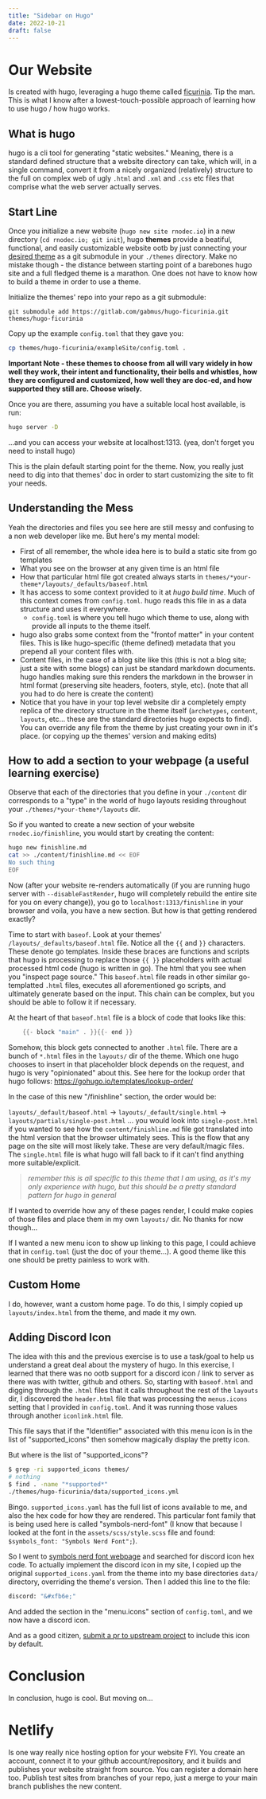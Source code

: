 ```yaml
---
title: "Sidebar on Hugo"
date: 2022-10-21
draft: false
---
```


# Our Website

Is created with hugo, leveraging a hugo theme called [ficurinia](https://gitlab.com/gabmus/hugo-ficurinia).  Tip the man.  This is what I know after a lowest-touch-possible approach of learning how to use hugo / how hugo works.  

## What is hugo

hugo is a cli tool for generating "static websites."  Meaning, there is a standard defined structure that a website directory can take, which will, in a single command, convert it from a nicely organized (relatively) structure to the full on complex web of ugly `.html` and `.xml` and `.css` etc files that comprise what the web server actually serves.   

## Start Line

Once you initialize a new website (`hugo new site rnodec.io`) in a new directory (`cd rnodec.io; git init`), hugo **themes** provide a beatiful, functional, and easily customizable website ootb by just connecting your [desired theme](https://themes.gohugo.io) as a git submodule in your `./themes` directory. Make no mistake though - the distance between starting point of a barebones hugo site and a full fledged theme is a marathon.  One does not have to know how to build a theme in order to use a theme.  

Initialize the themes' repo into your repo as a git submodule:
```
git submodule add https://gitlab.com/gabmus/hugo-ficurinia.git themes/hugo-ficurinia
```
Copy up the example `config.toml` that they gave you:
```bash
cp themes/hugo-ficurinia/exampleSite/config.toml .
```

**Important Note - these themes to choose from all will vary widely in how well they work, their intent and functionality, their bells and whistles, how they are configured and customized, how well they are doc-ed, and how supported they still are.  Choose wisely.**

Once you are there, assuming you have a suitable local host available, is run:
```bash
hugo server -D
```
...and you can access your website at localhost:1313.  (yea, don't forget you need to install hugo)

This is the plain default starting point for the theme.  Now, you really just need to dig into that themes' doc in order to start customizing the site to fit your needs.  

## Understanding the Mess

Yeah the directories and files you see here are still messy and confusing to a non web developer like me.  But here's my mental model:

* First of all remember, the whole idea here is to build a static site from go templates
* What you see on the browser at any given time is an html file
* How that particular html file got created always starts in `themes/*your-theme*/layouts/_defaults/baseof.html`
* It has access to some context provided to it at *hugo build time*.  Much of this context comes from `config.toml`.  hugo reads this file in as a data structure and uses it everywhere.  
  * `config.toml` is where you tell hugo which theme to use, along with provide all inputs to the theme itself.  
* hugo also grabs some context from the "frontof matter" in your content files.  This is like hugo-specific (theme defined) metadata that you prepend all your content files with.  
* Content files, in the case of a blog site like this (this is not a blog site; just a site with some blogs) can just be standard markdown documents.  hugo handles making sure this renders the markdown in the browser in html format (preserving site headers, footers, style, etc).  (note that all you had to do here is create the content)
* Notice that you have in your top level website dir a completely empty replica of the directory structure in the theme itself (`archetypes`, `content`, `layouts`, etc... these are the standard directories hugo expects to find).  You can override any file from the theme by just creating your own in it's place.  (or copying up the themes' version and making edits)


## How to add a section to your webpage (a useful learning exercise)

Observe that each of the directories that you define in your `./content` dir corresponds to a "type" in the world of hugo layouts residing throughout your `./themes/*your-theme*/layouts` dir. 

So if you wanted to create a new section of your website `rnodec.io/finishline`, you would start by creating the content:
```bash
hugo new finishline.md
cat >> ./content/finishline.md << EOF
No such thing
EOF
```

Now (after your website re-renders automatically (if you are running hugo server with `--disableFastRender`, hugo will completely rebuild the entire site for you on every change)), you go to `localhost:1313/finishline` in your browser and voila, you have a new section.  But how is that getting rendered exactly?  

Time to start with `baseof`.  Look at your themes' `/layouts/_defaults/baseof.html` file.  Notice all the `{{` and `}}` characters.  These denote go templates.  Inside these braces are functions and scripts that hugo is processing to replace those `{{ }}` placeholders with actual processed html code (hugo is written in go). The html that you see when you "inspect page source."  This `baseof.html` file reads in other similar go-templatted `.html` files, executes all aforementioned go scripts, and ultimately generate based on the input.  This chain can be complex, but you should be able to follow it if necessary.  

At the heart of that `baseof.html` file is a block of code that looks like this:
```go
    {{- block "main" . }}{{- end }}
```
Somehow, this block gets connected to another `.html` file.  There are a bunch of `*.html` files in the `layouts/` dir of the theme.  Which one hugo chooses to insert in that placeholder block depends on the request, and hugo is very "opinionated" about this.  See here for the lookup order that hugo follows:  https://gohugo.io/templates/lookup-order/ 

In the case of this new "/finishline" section, the order would be:  

`layouts/_default/baseof.html` -> `layouts/_default/single.html` -> `layouts/partials/single-post.html` ... you would look into `single-post.html` if you wanted to see how the `content/finishline.md` file got translated into the html version that the browser ultimately sees.  This is the flow that any page on the site will most likely take.  These are very default/magic files.  The `single.html` file is what hugo will fall back to if it can't find anything more suitable/explicit.  

> *remember this is all specific to this theme that I am using, as it's my only experience with hugo, but this should be a pretty standard pattern for hugo in general*

If I wanted to override how any of these pages render, I could make copies of those files and place them in my own `layouts/` dir.  No thanks for now though... 

If I wanted a new menu icon to show up linking to this page, I could achieve that in `config.toml` (just the doc of your theme...).  A good theme like this one should be pretty painless to work with.  

## Custom Home

I do, however, want a custom home page.  To do this, I simply copied up `layouts/index.html` from the theme, and made it my own.  

## Adding Discord Icon

The idea with this and the previous exercise is to use a task/goal to help us understand a great deal about the mystery of hugo.  In this exercise, I learned that there was no ootb support for a discord icon / link to server as there was with twitter, github and others.  So, starting with `baseof.html` and digging through the `.html` files that it calls throughout the rest of the `layouts` dir, I discovered the `header.html` file that was processing the `menus.icons` setting that I provided in `config.toml`.  And it was running those values through another `iconlink.html` file.  

This file says that if the "Identifier" associated with this menu icon is in the list of "supported_icons" then somehow magically display the pretty icon.  

But where is the list of "supported_icons"?
```bash
$ grep -ri supported_icons themes/
# nothing 
$ find . -name "*supported*"
./themes/hugo-ficurinia/data/supported_icons.yml
```

Bingo.  `supported_icons.yaml` has the full list of icons available to me, and also the hex code for how they are rendered.  This particular font family that is being used here is called "symbols-nerd-font" (I know that because I looked at the font in the `assets/scss/style.scss` file and found:  `$symbols_font: "Symbols Nerd Font";`).

So I went to [symbols nerd font webpage](https://www.nerdfonts.com/cheat-sheet) and searched for discord icon hex code.  To actually implement the discord icon in my site, I copied up the original `supported_icons.yaml` from the theme into my base directories `data/` directory, overriding the theme's version.  Then I added this line to the file:
```bash
discord: "&#xfb6e;"
```
And added the section in the "menu.icons" section of `config.toml`, and we now have a discord icon.  

And as a good citizen, [submit a pr to upstream project](https://gitlab.com/gabmus/hugo-ficurinia/-/merge_requests/6) to include this icon by default.

# Conclusion

In conclusion, hugo is cool.  But moving on... 

# Netlify 

Is one way really nice hosting option for your website FYI.  You create an account, connect it to your github account/repository, and it builds and publishes your website straight from source.  You can register a domain here too.  Publish test sites from branches of your repo, just a merge to your main branch publishes the new content.  
